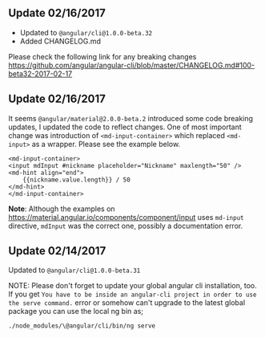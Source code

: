 ## Update 02/16/2017
- Updated to `@angular/cli@1.0.0-beta.32`
- Added CHANGELOG.md 

Please check the following link for any breaking changes
https://github.com/angular/angular-cli/blob/master/CHANGELOG.md#100-beta32-2017-02-17


## Update 02/16/2017
It seems `@angular/material@2.0.0-beta.2` introduced some code breaking updates, I updated the code to reflect changes. One of most important change was introduction of `<md-input-container>` which replaced `<md-input>` as a wrapper. Please see the example below.

    <md-input-container>
    <input mdInput #nickname placeholder="Nickname" maxlength="50" />
    <md-hint align="end">
        {{nickname.value.length}} / 50
    </md-hint>
    </md-input-container>

**Note**: Although the examples on https://material.angular.io/components/component/input uses `md-input` directive, `mdInput` was the correct one, possibly a documentation error.

## Update 02/14/2017
Updated to `@angular/cli@1.0.0-beta.31`

NOTE: Please don't forget to update your global angular cli installation, too. If you get `You have to be inside an angular-cli project in order to use the serve command.` error or somehow can't upgrade to the latest global package you can use the local ng bin as;

    ./node_modules/\@angular/cli/bin/ng serve